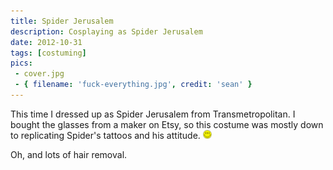 ```yaml
---
title: Spider Jerusalem
description: Cosplaying as Spider Jerusalem
date: 2012-10-31
tags: [costuming]
pics:
 - cover.jpg
 - { filename: 'fuck-everything.jpg', credit: 'sean' }
---
```

This time I dressed up as Spider Jerusalem from Transmetropolitan. I bought the glasses from a maker on Etsy, so this costume was mostly down to replicating Spider's tattoos and his attitude. <img alt=":)" src="/posts/spider-jerusalem/smile.png" style="height: 1em"/>

Oh, and lots of hair removal. 